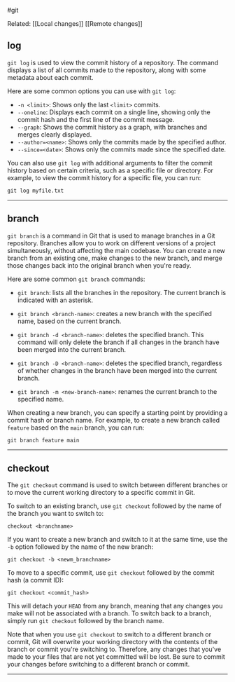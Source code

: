 #git

Related:
[[Local changes]]
[[Remote changes]]

## log

`git log` is used to view the commit history of a repository. The command displays a list of all commits made to the repository, along with some metadata about each commit.

Here are some common options you can use with `git log`:

-   `-n <limit>`: Shows only the last `<limit>` commits.
-   `--oneline`: Displays each commit on a single line, showing only the commit hash and the first line of the commit message.
-   `--graph`: Shows the commit history as a graph, with branches and merges clearly displayed.
-   `--author=<name>`: Shows only the commits made by the specified author.
-   `--since=<date>`: Shows only the commits made since the specified date.

You can also use `git log` with additional arguments to filter the commit history based on certain criteria, such as a specific file or directory. For example, to view the commit history for a specific file, you can run:

```git
git log myfile.txt
```

--------------

## branch

`git branch` is a command in Git that is used to manage branches in a Git repository. Branches allow you to work on different versions of a project simultaneously, without affecting the main codebase. You can create a new branch from an existing one, make changes to the new branch, and merge those changes back into the original branch when you're ready.

Here are some common `git branch` commands:

-   `git branch`: lists all the branches in the repository. The current branch is indicated with an asterisk.

-   `git branch <branch-name>`: creates a new branch with the specified name, based on the current branch.

-   `git branch -d <branch-name>`: deletes the specified branch. This command will only delete the branch if all changes in the branch have been merged into the current branch.

-   `git branch -D <branch-name>`: deletes the specified branch, regardless of whether changes in the branch have been merged into the current branch.

-   `git branch -m <new-branch-name>`: renames the current branch to the specified name.


When creating a new branch, you can specify a starting point by providing a commit hash or branch name. For example, to create a new branch called `feature` based on the `main` branch, you can run:

```git
git branch feature main
```

------------------

## checkout

The `git checkout` command is used to switch between different branches or to move the current working directory to a specific commit in Git.

To switch to an existing branch, use `git checkout` followed by the name of the branch you want to switch to:

```git
checkout <branchname>
```

If you want to create a new branch and switch to it at the same time, use the `-b` option followed by the name of the new branch:

```git
git checkout -b <newm_branchname>
```

To move to a specific commit, use `git checkout` followed by the commit hash (a commit ID):

```git
git checkout <commit_hash>
```

This will detach your `HEAD` from any branch, meaning that any changes you make will not be associated with a branch. To switch back to a branch, simply run `git checkout` followed by the branch name.

Note that when you use `git checkout` to switch to a different branch or commit, Git will overwrite your working directory with the contents of the branch or commit you're switching to. Therefore, any changes that you've made to your files that are not yet committed will be lost. Be sure to commit your changes before switching to a different branch or commit.

-------------

